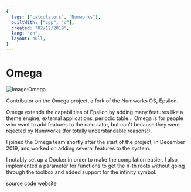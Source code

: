 ```yaml
---
{
  tags: ["calculators", "Numworks"],
  builtWith: ["cpp", "c"],
  created: "02/12/2019",
  lang: "en",
  layout: null,
}
---
```


# Omega

![image:Omega](https://i.imgur.com/6vedtxH.png)

Contributor on the Omega project, a fork of the Numworks OS, Epsilon. 

Omega extends the capabilities of Epsilon by adding many features like a theme engine, external applications, periodic table... Omega is for people who want to add features to the calculator, but can't because they were rejected by Numworks (for totally understandable reasons!).

I joined the Omega team shortly after the start of the project, in December 2019, and worked on adding several features to the system.

I notably set up a Docker in order to make the compilation easier. I also implemented a parameter for functions to get the n-th roots without going through the toolbox and added support for the infinity symbol. 

[source code](https://github.com/Omega-Numworks/Omega)
[website](https://getomega.dev/)
